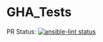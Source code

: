 # GHA_Tests
PR Status: [![ansible-lint status](https://github.com/snevs/GHA_Tests/actions/workflows/ansible-lint.yml/badge.svg)](https://github.com/snevs/GHA_Tests/actions/workflows/ansible-lint.yml)
